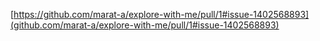 
[https://github.com/marat-a/explore-with-me/pull/1#issue-1402568893](github.com/marat-a/explore-with-me/pull/1#issue-1402568893)
